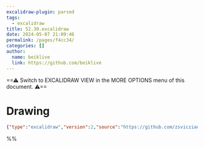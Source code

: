 ```yaml
---
excalidraw-plugin: parsed
tags: 
  - excalidraw
title: 52.30.excalidraw
date: 2024-05-07 21:09:46
permalink: /pages/f4cc34/
categories: []
author: 
  name: beiklive
  link: https://github.com/beiklive
---
```

==⚠  Switch to EXCALIDRAW VIEW in the MORE OPTIONS menu of this document. ⚠==


# Drawing
```json
{"type":"excalidraw","version":2,"source":"https://github.com/zsviczian/obsidian-excalidraw-plugin/releases/tag/2.1.6","elements":[],"appState":{"gridSize":null,"viewBackgroundColor":"#ffffff"}}
```
%%